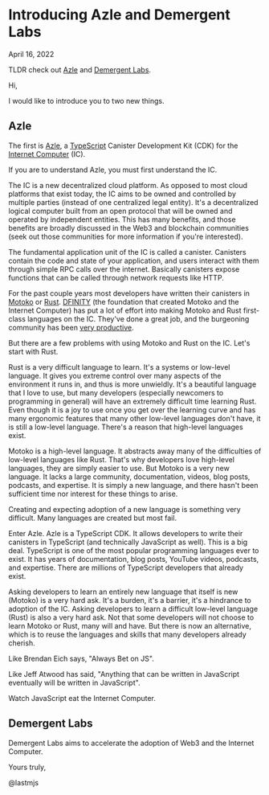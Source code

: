 # Introducing Azle and Demergent Labs

April 16, 2022

TLDR check out [Azle](https://github.com/demergent-labs/azle) and [Demergent Labs](https://github.com/demergent-labs).

Hi,

I would like to introduce you to two new things.

## Azle

The first is [Azle](https://github.com/demergent-labs/azle), a [TypeScript](https://www.typescriptlang.org/) Canister Development Kit (CDK) for the [Internet Computer](https://internetcomputer.org/) (IC).

If you are to understand Azle, you must first understand the IC.

The IC is a new decentralized cloud platform. As opposed to most cloud platforms that exist today, the IC aims to be owned and controlled by multiple parties (instead of one centralized legal entity). It's a decentralized logical computer built from an open protocol that will be owned and operated by independent entities. This has many benefits, and those benefits are broadly discussed in the Web3 and blockchain communities (seek out those communities for more information if you're interested).

The fundamental application unit of the IC is called a canister. Canisters contain the code and state of your application, and users interact with them through simple RPC calls over the internet. Basically canisters expose functions that can be called through network requests like HTTP.

For the past couple years most developers have written their canisters in [Motoko](https://smartcontracts.org/docs/language-guide/motoko.html) or [Rust](https://www.rust-lang.org/). [DFINITY](https://dfinity.org/) (the foundation that created Motoko and the Internet Computer) has put a lot of effort into making Motoko and Rust first-class languages on the IC. They've done a great job, and the burgeoning community has been [very productive](https://n7ib3-4qaaa-aaaai-qagnq-cai.raw.ic0.app/#/).

But there are a few problems with using Motoko and Rust on the IC. Let's start with Rust.

Rust is a very difficult language to learn. It's a systems or low-level language. It gives you extreme control over many aspects of the environment it runs in, and thus is more unwieldly. It's a beautiful language that I love to use, but many developers (especially newcomers to programming in general) will have an extremely difficult time learning Rust. Even though it is a joy to use once you get over the learning curve and has many ergonomic features that many other low-level languages don't have, it is still a low-level language. There's a reason that high-level languages exist.

Motoko is a high-level language. It abstracts away many of the difficulties of low-level languages like Rust. That's why developers love high-level languages, they are simply easier to use. But Motoko is a very new language. It lacks a large community, documentation, videos, blog posts, podcasts, and expertise. It is simply a new language, and there hasn't been sufficient time nor interest for these things to arise.

Creating and expecting adoption of a new language is something very difficult. Many languages are created but most fail.

Enter Azle. Azle is a TypeScript CDK. It allows developers to write their canisters in TypeScript (and technically JavaScript as well). This is a big deal. TypeScript is one of the most popular programming languages ever to exist. It has years of documentation, blog posts, YouTube videos, podcasts, and expertise. There are millions of TypeScript developers that already exist.

Asking developers to learn an entirely new language that itself is new (Motoko) is a very hard ask. It's a burden, it's a barrier, it's a hindrance to adoption of the IC. Asking developers to learn a difficult low-level language (Rust) is also a very hard ask. Not that some developers will not choose to learn Motoko or Rust, many will and have. But there is now an alternative, which is to reuse the languages and skills that many developers already cherish.

Like Brendan Eich says, "Always Bet on JS". 

Like Jeff Atwood has said, "Anything that can be written in JavaScript eventually will be written in JavaScript".

Watch JavaScript eat the Internet Computer.

## Demergent Labs

Demergent Labs aims to accelerate the adoption of Web3 and the Internet Computer.

Yours truly,

@lastmjs

